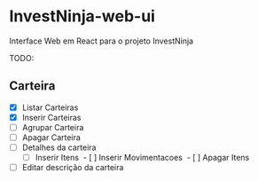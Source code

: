 # InvestNinja-web-ui
Interface Web em React para o projeto InvestNinja

TODO:
## Carteira
- [x] Listar Carteiras
- [x] Inserir Carteiras
- [ ] Agrupar Carteira
- [ ] Apagar Carteira
- [ ] Detalhes da carteira
  - [ ] Inserir Itens
  - [ ] Inserir Movimentacoes
  - [ ] Apagar Itens
- [ ] Editar descrição da carteira
